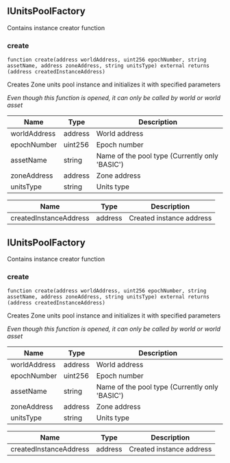 ## IUnitsPoolFactory


Contains instance creator function





### create

```solidity
function create(address worldAddress, uint256 epochNumber, string assetName, address zoneAddress, string unitsType) external returns (address createdInstanceAddress)
```

Creates Zone units pool instance and initializes it with specified parameters

_Even though this function is opened, it can only be called by world or world asset_

| Name | Type | Description |
| ---- | ---- | ----------- |
| worldAddress | address | World address |
| epochNumber | uint256 | Epoch number |
| assetName | string | Name of the pool type (Currently only 'BASIC') |
| zoneAddress | address | Zone address |
| unitsType | string | Units type |

| Name | Type | Description |
| ---- | ---- | ----------- |
| createdInstanceAddress | address | Created instance address |


## IUnitsPoolFactory


Contains instance creator function





### create

```solidity
function create(address worldAddress, uint256 epochNumber, string assetName, address zoneAddress, string unitsType) external returns (address createdInstanceAddress)
```

Creates Zone units pool instance and initializes it with specified parameters

_Even though this function is opened, it can only be called by world or world asset_

| Name | Type | Description |
| ---- | ---- | ----------- |
| worldAddress | address | World address |
| epochNumber | uint256 | Epoch number |
| assetName | string | Name of the pool type (Currently only 'BASIC') |
| zoneAddress | address | Zone address |
| unitsType | string | Units type |

| Name | Type | Description |
| ---- | ---- | ----------- |
| createdInstanceAddress | address | Created instance address |


